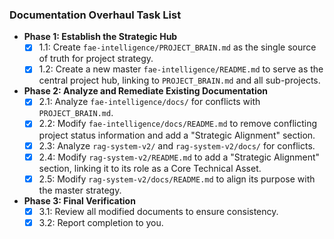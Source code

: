 ### Documentation Overhaul Task List

*   **Phase 1: Establish the Strategic Hub**
    *   [x] 1.1: Create `fae-intelligence/PROJECT_BRAIN.md` as the single source of truth for project strategy.
    *   [x] 1.2: Create a new master `fae-intelligence/README.md` to serve as the central project hub, linking to `PROJECT_BRAIN.md` and all sub-projects.

*   **Phase 2: Analyze and Remediate Existing Documentation**
    *   [x] 2.1: Analyze `fae-intelligence/docs/` for conflicts with `PROJECT_BRAIN.md`.
    *   [x] 2.2: Modify `fae-intelligence/docs/README.md` to remove conflicting project status information and add a "Strategic Alignment" section.
    *   [x] 2.3: Analyze `rag-system-v2/` and `rag-system-v2/docs/` for conflicts.
    *   [x] 2.4: Modify `rag-system-v2/README.md` to add a "Strategic Alignment" section, linking it to its role as a Core Technical Asset.
    *   [x] 2.5: Modify `rag-system-v2/docs/README.md` to align its purpose with the master strategy.

*   **Phase 3: Final Verification**
    *   [x] 3.1: Review all modified documents to ensure consistency.
    *   [x] 3.2: Report completion to you.
